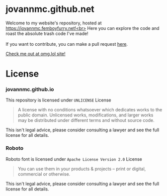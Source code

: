 # jovannmc.github.net
Welcome to my website's repository, hosted at https://jovannmc.femboyfurry.net!<br>
Here you can explore the code and roast the absolute trash code I've made!<br>
<br>
If you want to contribute, you can make a pull request [here](https://github.com/JovannMC/jovannmc.github.io/pulls).

[Check me out at omg.lol site!](https://furry.omg.lol/)

# License
### jovannmc.github.io
This repository is licensed under `UNLICENSE` License
> A license with no conditions whatsoever which dedicates works to the public domain. Unlicensed works, modifications, and larger works may be distributed under different terms and without source code.

This isn't legal advice, please consider consulting a lawyer and see the full license for all details.

### Roboto 
Roboto font is licensed under `Apache License Version 2.0` License
> You can use them in your products & projects – print or digital, commercial or otherwise.

This isn't legal advice, please consider consulting a lawyer and see the full license for all details.